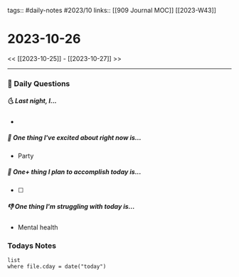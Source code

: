 tags:: #daily-notes #2023/10 
links:: [[909 Journal MOC]] [[2023-W43]]
# 2023-10-26

<< [[2023-10-25]] - [[2023-10-27]] >>

---
### 📅 Daily Questions
##### 🌜 Last night, I...
- 

##### 🙌 One thing I've excited about right now is...
- Party

##### 🚀 One+ thing I plan to accomplish today is...
- [ ] 

##### 👎 One thing I'm struggling with today is...
- Mental health

### Todays Notes
```dataview
list 
where file.cday = date("today")
```